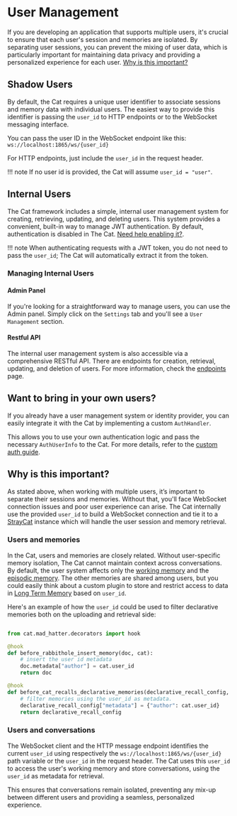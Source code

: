 # User Management

If you are developing an application that supports multiple users, it's crucial to ensure that each user's session and memories are isolated. By separating user sessions, you can prevent the mixing of user data, which is particularly important for maintaining data privacy and providing a personalized experience for each user.
[Why is this important?](#why-is-this-important)

## Shadow Users

By default, the Cat requires a unique user identifier to associate sessions and memory data with individual users. 
The easiest way to provide this identifier is passing the `user_id` to HTTP endpoints or to the WebSocket messaging interface.

You can pass the user ID in the WebSocket endpoint like this:
`ws://localhost:1865/ws/{user_id}`

For HTTP endpoints, just include the `user_id` in the request header.

!!! note 
    If no user id is provided, the Cat will assume `user_id = "user"`.

## Internal Users

The Cat framework includes a simple, internal user management system for creating, retrieving, updating, and deleting users. This system provides a convenient, built-in way to manage JWT authentication. By default, authentication is disabled in The Cat. [Need help enabling it?](./authentication.md).

!!! note 
    When authenticating requests with a JWT token, you do not need to pass the `user_id`; The Cat will automatically extract it from the token.

### Managing Internal Users

#### Admin Panel

If you're looking for a straightforward way to manage users, you can use the Admin panel. Simply click on the `Settings` tab and you'll see a `User Management` section.

#### Restful API

The internal user management system is also accessible via a comprehensive RESTful API. There are endpoints for creation, retrieval, updating, and deletion of users. For more information, check the [endpoints](../../production/network/http-endpoints.md) page.

## Want to bring in your own users?

If you already have a user management system or identity provider, you can easily integrate it with the Cat by implementing a custom `AuthHandler`.

This allows you to use your own authentication logic and pass the necessary `AuthUserInfo` to the Cat. For more details, refer to the [custom auth guide](./custom-auth.md).

## Why is this important?

As stated above, when working with multiple users, it’s important to separate their sessions and memories. Without that, you'll face WebSocket connection issues and poor user experience can arise. The Cat internally use the provided `user_id` to build a WebSocket connection and tie it to a [StrayCat](../../framework/cat-components/cheshire_cat/stray_cat.md) instance which will handle the user session and memory retrieval.

### Users and memories

In the Cat, users and memories are closely related. Without user-specific memory isolation, The Cat cannot maintain context across conversations.
By default, the user system affects only the [working memory](../../framework/cat-components/memory/working_memory.md) and
the [episodic memory](../../framework/cat-components/memory/long_term_memory.md). The other memories are shared among users, but you could easily think about a custom plugin to store and restrict access to data in [Long Term Memory](../../framework/cat-components/memory/long_term_memory.md) based on `user_id`.

Here's an example of how the `user_id` could be used to filter declarative memories both on the uploading and retrieval side:

```python

from cat.mad_hatter.decorators import hook

@hook
def before_rabbithole_insert_memory(doc, cat):
    # insert the user id metadata
    doc.metadata["author"] = cat.user_id
    return doc

@hook
def before_cat_recalls_declarative_memories(declarative_recall_config, cat):
    # filter memories using the user_id as metadata. 
    declarative_recall_config["metadata"] = {"author": cat.user_id}
    return declarative_recall_config

```

### Users and conversations

The WebSocket client and the HTTP message endpoint identifies the current `user_id` using respectively the `ws://localhost:1865/ws/{user_id}` path variable or the `user_id` in the request header.
The Cat uses this `user_id` to access the user's working memory and store conversations, using the `user_id` as metadata for retrieval. 

This ensures that conversations remain isolated, preventing any mix-up between different users and providing a seamless, personalized experience.


